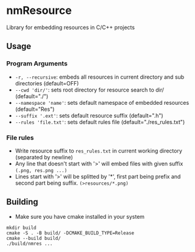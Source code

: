 # nmResource
Library for embedding resources in C/C++ projects


## Usage

### Program Arguments
- ```-r, --recursive```: embeds all resources in current directory and sub directories (default=OFF)
- ```--cwd 'dir/'```: sets root directory for resource search to dir/ (default="./")
- ```--namespace 'name'```: sets default namespace of embedded resources (default="Res")
- ```--suffix '.ext'```: sets default resource suffix (default=".h")
- ```--rules 'file.txt'```: sets default rules file (default="./res_rules.txt")

### File rules
- Write resource suffix to ```res_rules.txt``` in current working directory (separated by newline)
- Any line that doesn't start with '>' will embed files with given suffix ```(.png, res.png ...)```
- Lines start with '>' will be splitted by '*', first part being prefix and second part being suffix. ```(>resources/*.png)```


## Building
- Make sure you have cmake installed in your system
```
mkdir build
cmake -S . -B build/ -DCMAKE_BUILD_TYPE=Release
cmake --build build/
./build/nmres ...
```